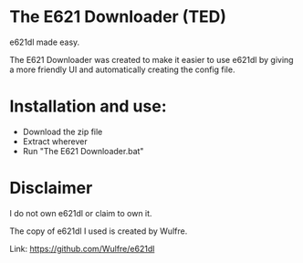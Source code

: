 # The E621 Downloader (TED)
e621dl made easy.


The E621 Downloader was created to make it easier to use e621dl by giving a more friendly UI and automatically creating the config file.



# Installation and use:
- Download the zip file
- Extract wherever
- Run "The E621 Downloader.bat"

# Disclaimer
I do not own e621dl or claim to own it.

The copy of e621dl I used is created by Wulfre.

Link: https://github.com/Wulfre/e621dl
